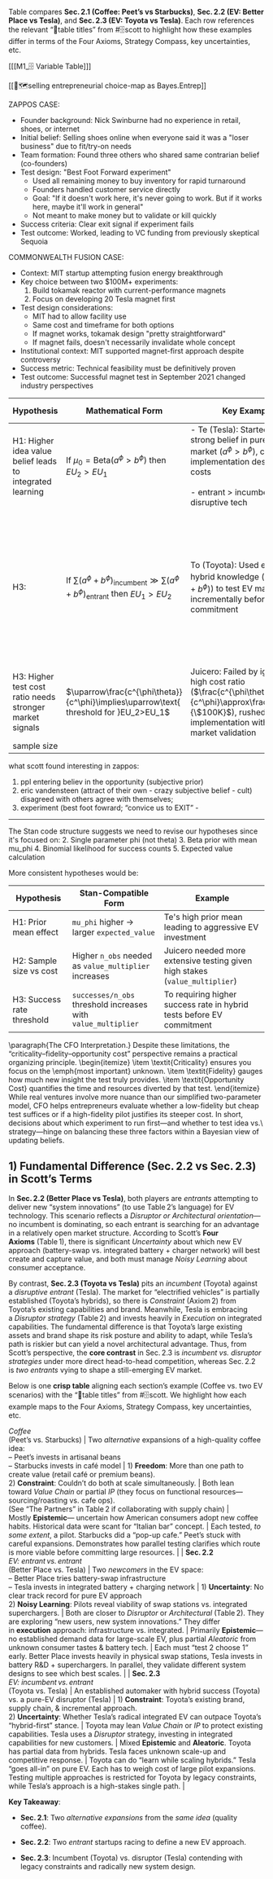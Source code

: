 Table compares **Sec. 2.1 (Coffee: Peet’s vs Starbucks)**, **Sec. 2.2 (EV: Better Place vs Tesla)**, and **Sec. 2.3 (EV: Toyota vs Tesla)**. Each row references the relevant “🔑table titles” from #🗄️scott to highlight how these examples differ in terms of the Four Axioms, Strategy Compass, key uncertainties, etc.

[[[M1_🗄️ Variable Table]]]

[[🧭🗺️selling entrepreneurial choice-map as Bayes.Entrep]]

ZAPPOS CASE:
- Founder background: Nick Swinburne had no experience in retail, shoes, or internet
- Initial belief: Selling shoes online when everyone said it was a "loser business" due to fit/try-on needs
- Team formation: Found three others who shared same contrarian belief (co-founders) 
- Test design: "Best Foot Forward experiment"
  * Used all remaining money to buy inventory for rapid turnaround
  * Founders handled customer service directly
  * Goal: "If it doesn't work here, it's never going to work. But if it works here, maybe it'll work in general"
  * Not meant to make money but to validate or kill quickly
- Success criteria: Clear exit signal if experiment fails
- Test outcome: Worked, leading to VC funding from previously skeptical Sequoia

COMMONWEALTH FUSION CASE:
- Context: MIT startup attempting fusion energy breakthrough
- Key choice between two $100M+ experiments:
  1. Build tokamak reactor with current-performance magnets
  2. Focus on developing 20 Tesla magnet first
- Test design considerations:
  * MIT had to allow facility use
  * Same cost and timeframe for both options
  * If magnet works, tokamak design "pretty straightforward"
  * If magnet fails, doesn't necessarily invalidate whole concept
- Institutional context: MIT supported magnet-first approach despite controversy
- Success metric: Technical feasibility must be definitively proven
- Test outcome: Successful magnet test in September 2021 changed industry perspectives


| Hypothesis                                                | Mathematical Form                                                                                          | Key Example                                                                                                                                                                 | criticality,     | phenomena to explain                                                                                                             |
| --------------------------------------------------------- | ---------------------------------------------------------------------------------------------------------- | --------------------------------------------------------------------------------------------------------------------------------------------------------------------------- | ---------------- | -------------------------------------------------------------------------------------------------------------------------------- |
| H1: Higher idea value belief leads to integrated learning | $\text{If }\mu_0=\text{Beta}(a^\phi>b^\phi)\text{ then }EU_2>EU_1$                                         | - Te (Tesla): Started with strong belief in pure EV market ($a^\phi>b^\phi$), chose full implementation despite high costs<br><br>- entrant > incumbent for disruptive tech | critical         | tesla vs better place?                                                                                                           |
| H3:                                                       | $\text{If }\sum(a^\phi+b^\phi)_{\text{incumbent}}\gg\sum(a^\phi+b^\phi)_{\text{entrant}}$ then $EU_1>EU_2$ | To (Toyota): Used existing hybrid knowledge ($\text{high }\sum(a^\phi+b^\phi)$) to test EV market incrementally before full commitment                                      |                  | H2a: Entrants (with higher idea value) prefer integrated learning<br><br>H2b: Incumbents prefer modular over integrated learning |
| H3: Higher test cost ratio needs stronger market signals  | $\uparrow\frac{c^{\phi\theta}}{c^\phi}\implies\uparrow\text{ threshold for }EU_2>EU_1$                     | Juicero: Failed by ignoring high cost ratio ($\frac{c^{\phi\theta}}{c^\phi}\approx\frac{\$120M}{\$100K}$), rushed to implementation without market validation               | opportunity cost |                                                                                                                                  |
| sample size                                               |                                                                                                            |                                                                                                                                                                             |                  |                                                                                                                                  |


what scott found interesting in zappos:
1. ppl entering believ in the opportunity (subjective prior)
2. eric vandensteen (attract of their own - crazy subjective belief - cult) disagreed with others agree with themselves; 
3. experiment (best foot fowrard; “convice us to EXIT” -

---

The Stan code structure suggests we need to revise our hypotheses since it's focused on:
2. Single parameter phi (not theta)
3. Beta prior with mean mu_phi
4. Binomial likelihood for success counts
5. Expected value calculation

More consistent hypotheses would be:

| Hypothesis | Stan-Compatible Form | Example |
|------------|-----------------|---------|
| H1: Prior mean effect | `mu_phi` higher → larger `expected_value` | Te's high prior mean leading to aggressive EV investment |
| H2: Sample size vs cost | Higher `n_obs` needed as `value_multiplier` increases | Juicero needed more extensive testing given high stakes (`value_multiplier`) |
| H3: Success rate threshold | `successes/n_obs` threshold increases with `value_multiplier` | To requiring higher success rate in hybrid tests before EV commitment |


\paragraph{The CFO Interpretation.}
Despite these limitations, the “criticality–fidelity–opportunity cost” perspective remains a practical organizing principle. 
\begin{itemize}
\item \textit{Criticality} ensures you focus on the \emph{most important} unknown. 
\item \textit{Fidelity} gauges how much new insight the test truly provides. 
\item \textit{Opportunity Cost} quantifies the time and resources diverted by that test. 
\end{itemize}
While real ventures involve more nuance than our simplified two-parameter model, 
CFO helps entrepreneurs evaluate whether a low-fidelity but cheap test suffices 
or if a high-fidelity pilot justifies its steeper cost. 
In short, decisions about which experiment to run first—and whether to test idea vs.\ strategy—hinge on balancing these three factors within a Bayesian view of updating beliefs.


## 1) Fundamental Difference (Sec. 2.2 vs Sec. 2.3) in Scott’s Terms

In **Sec. 2.2 (Better Place vs Tesla)**, both players are _entrants_ attempting to deliver new “system innovations” (to use Table 2’s language) for EV technology. This scenario reflects a _Disruptor or Architectural orientation_—no incumbent is dominating, so each entrant is searching for an advantage in a relatively open market structure. According to Scott’s **Four Axioms** (Table 1), there is significant _Uncertainty_ about which new EV approach (battery-swap vs. integrated battery + charger network) will best create and capture value, and both must manage _Noisy Learning_ about consumer acceptance.

By contrast, **Sec. 2.3 (Toyota vs Tesla)** pits an _incumbent_ (Toyota) against a _disruptive entrant_ (Tesla). The market for “electrified vehicles” is partially established (Toyota’s hybrids), so there is _Constraint_ (Axiom 2) from Toyota’s existing capabilities and brand. Meanwhile, Tesla is embracing a _Disruptor strategy_ (Table 2) and invests heavily in _Execution_ on integrated capabilities. The fundamental difference is that Toyota’s large existing assets and brand shape its risk posture and ability to adapt, while Tesla’s path is riskier but can yield a novel architectural advantage. Thus, from Scott’s perspective, the **core contrast** in Sec. 2.3 is _incumbent vs. disruptor strategies_ under more direct head-to-head competition, whereas Sec. 2.2 is _two entrants_ vying to shape a still-emerging EV market.

Below is one **crisp table** aligning each section’s example (Coffee vs. two EV scenarios) with the “🔑table titles” from #🗄️scott. We highlight how each example maps to the Four Axioms, Strategy Compass, key uncertainties, etc.


_Coffee_  
(Peet’s vs. Starbucks) | Two _alternative_ expansions of a high-quality coffee idea:  
– Peet’s invests in artisanal beans  
– Starbucks invests in café model | 1) **Freedom**: More than one path to create value (retail café or premium beans).  
2) **Constraint**: Couldn’t do both at scale simultaneously. | Both lean toward _Value Chain_ or partial _IP_ (they focus on functional resources— sourcing/roasting vs. cafe ops).  
(See “The Partners” in Table 2 if collaborating with supply chain) | Mostly **Epistemic**— uncertain how American consumers adopt new coffee habits. Historical data were scant for “Italian bar” concept. | Each tested, _to some extent_, a pilot. Starbucks did a “pop-up cafe.” Peet’s stuck with careful expansions. Demonstrates how parallel testing clarifies which route is more viable before committing large resources. |
| **Sec. 2.2**  
_EV: entrant vs. entrant_  
(Better Place vs. Tesla) | Two _newcomers_ in the EV space:  
– Better Place tries battery-swap infrastructure  
– Tesla invests in integrated battery + charging network | 1) **Uncertainty**: No clear track record for pure EV approach  
2) **Noisy Learning**: Pilots reveal viability of swap stations vs. integrated superchargers. | Both are closer to _Disruptor_ or _Architectural_ (Table 2). They are exploring “new users, new system innovations.” They differ in **execution** approach: infrastructure vs. integrated. | Primarily **Epistemic**— no established demand data for large-scale EV, plus partial _Aleatoric_ from unknown consumer tastes & battery tech. | Each must “test 2 choose 1” early. Better Place invests heavily in physical swap stations, Tesla invests in battery R&D + superchargers. In parallel, they validate different system designs to see which best scales. |
| **Sec. 2.3**  
_EV: incumbent vs. entrant_  
(Toyota vs. Tesla) | An established automaker with hybrid success (Toyota)  
vs. a pure-EV disruptor (Tesla) | 1) **Constraint**: Toyota’s existing brand, supply chain, & incremental approach.  
2) **Uncertainty**: Whether Tesla’s radical integrated EV can outpace Toyota’s “hybrid-first” stance. | Toyota may lean _Value Chain_ or _IP_ to protect existing capabilities. Tesla uses a _Disruptor_ strategy, investing in integrated capabilities for new customers. | Mixed **Epistemic** and **Aleatoric**. Toyota has partial data from hybrids. Tesla faces unknown scale-up and competitive response. | Toyota can do “learn while scaling hybrids.” Tesla “goes all-in” on pure EV. Each has to weigh cost of large pilot expansions. Testing multiple approaches is restricted for Toyota by legacy constraints, while Tesla’s approach is a high-stakes single path. |

**Key Takeaway**:

- **Sec. 2.1**: Two _alternative expansions_ from the _same idea_ (quality coffee).
    
- **Sec. 2.2**: Two _entrant_ startups racing to define a new EV approach.
    
- **Sec. 2.3**: Incumbent (Toyota) vs. disruptor (Tesla) contending with legacy constraints and radically new system design.